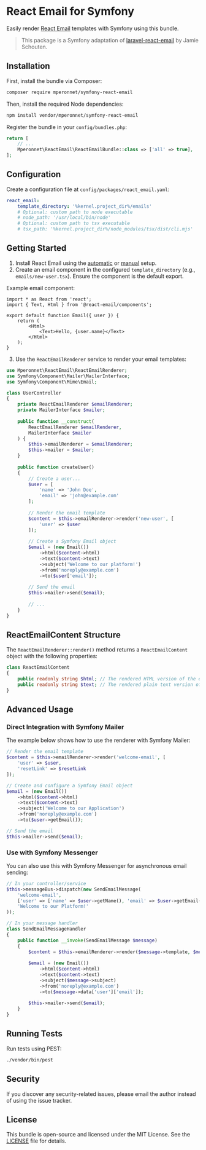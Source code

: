 # React Email for Symfony

Easily render [React Email](https://react.email/) templates with Symfony using this bundle.

> This package is a Symfony adaptation of [laravel-react-email](https://github.com/maantje/laravel-react-email) by Jamie Schouten.

## Installation

First, install the bundle via Composer:

```bash
composer require mperonnet/symfony-react-email
```

Then, install the required Node dependencies:

```bash
npm install vendor/mperonnet/symfony-react-email
```

Register the bundle in your `config/bundles.php`:

```php
return [
    // ...
    Mperonnet\ReactEmail\ReactEmailBundle::class => ['all' => true],
];
```

## Configuration

Create a configuration file at `config/packages/react_email.yaml`:

```yaml
react_email:
    template_directory: '%kernel.project_dir%/emails'
    # Optional: custom path to node executable
    # node_path: '/usr/local/bin/node'
    # Optional: custom path to tsx executable
    # tsx_path: '%kernel.project_dir%/node_modules/tsx/dist/cli.mjs'
```

## Getting Started

1. Install React Email using the [automatic](https://react.email/docs/getting-started/automatic-setup) or [manual](https://react.email/docs/getting-started/manual-setup) setup.
2. Create an email component in the configured `template_directory` (e.g., `emails/new-user.tsx`). Ensure the component is the default export.

Example email component:

```tsx
import * as React from 'react';
import { Text, Html } from '@react-email/components';

export default function Email({ user }) {
    return (
        <Html>
            <Text>Hello, {user.name}</Text>
        </Html>
    );
}
```

3. Use the `ReactEmailRenderer` service to render your email templates:

```php
use Mperonnet\ReactEmail\ReactEmailRenderer;
use Symfony\Component\Mailer\MailerInterface;
use Symfony\Component\Mime\Email;

class UserController
{
    private ReactEmailRenderer $emailRenderer;
    private MailerInterface $mailer;
    
    public function __construct(
        ReactEmailRenderer $emailRenderer,
        MailerInterface $mailer
    ) {
        $this->emailRenderer = $emailRenderer;
        $this->mailer = $mailer;
    }
    
    public function createUser()
    {
        // Create a user...
        $user = [
            'name' => 'John Doe',
            'email' => 'john@example.com'
        ];
        
        // Render the email template
        $content = $this->emailRenderer->render('new-user', [
            'user' => $user
        ]);
        
        // Create a Symfony Email object
        $email = (new Email())
            ->html($content->html)
            ->text($content->text)
            ->subject('Welcome to our platform!')
            ->from('noreply@example.com')
            ->to($user['email']);
            
        // Send the email
        $this->mailer->send($email);
        
        // ...
    }
}
```

## ReactEmailContent Structure

The `ReactEmailRenderer::render()` method returns a `ReactEmailContent` object with the following properties:

```php
class ReactEmailContent
{
    public readonly string $html; // The rendered HTML version of the email
    public readonly string $text; // The rendered plain text version of the email
}
```

## Advanced Usage

### Direct Integration with Symfony Mailer

The example below shows how to use the renderer with Symfony Mailer:

```php
// Render the email template
$content = $this->emailRenderer->render('welcome-email', [
    'user' => $user,
    'resetLink' => $resetLink
]);

// Create and configure a Symfony Email object
$email = (new Email())
    ->html($content->html)
    ->text($content->text)
    ->subject('Welcome to our Application')
    ->from('noreply@example.com')
    ->to($user->getEmail());

// Send the email
$this->mailer->send($email);
```

### Use with Symfony Messenger

You can also use this with Symfony Messenger for asynchronous email sending:

```php
// In your controller/service
$this->messageBus->dispatch(new SendEmailMessage(
    'welcome-email',
    ['user' => ['name' => $user->getName(), 'email' => $user->getEmail()]],
    'Welcome to our Platform!'
));

// In your message handler
class SendEmailMessageHandler
{
    public function __invoke(SendEmailMessage $message)
    {
        $content = $this->emailRenderer->render($message->template, $message->data);
        
        $email = (new Email())
            ->html($content->html)
            ->text($content->text)
            ->subject($message->subject)
            ->from('noreply@example.com')
            ->to($message->data['user']['email']);
            
        $this->mailer->send($email);
    }
}
```

## Running Tests

Run tests using PEST:

```bash
./vendor/bin/pest
```

## Security

If you discover any security-related issues, please email the author instead of using the issue tracker.

## License

This bundle is open-source and licensed under the MIT License. See the [LICENSE](/LICENSE) file for details.